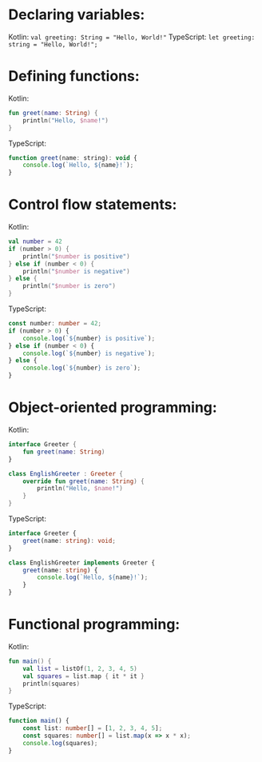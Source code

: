 # Declaring variables:

Kotlin: `val greeting: String = "Hello, World!"`
TypeScript: `let greeting: string = "Hello, World!";`


# Defining functions:

Kotlin:
```kotlin
fun greet(name: String) {
    println("Hello, $name!")
}
```

TypeScript:
```javascript
function greet(name: string): void {
    console.log(`Hello, ${name}!`);
}
```

# Control flow statements:


Kotlin:
```kotlin
val number = 42
if (number > 0) {
    println("$number is positive")
} else if (number < 0) {
    println("$number is negative")
} else {
    println("$number is zero")
}
```

TypeScript:
```typescript
const number: number = 42;
if (number > 0) {
    console.log(`${number} is positive`);
} else if (number < 0) {
    console.log(`${number} is negative`);
} else {
    console.log(`${number} is zero`);
}
```

# Object-oriented programming:

Kotlin:
```kotlin
interface Greeter {
    fun greet(name: String)
}

class EnglishGreeter : Greeter {
    override fun greet(name: String) {
        println("Hello, $name!")
    }
}
```

TypeScript:
```typescript
interface Greeter {
    greet(name: string): void;
}

class EnglishGreeter implements Greeter {
    greet(name: string) {
        console.log(`Hello, ${name}!`);
    }
}
```
# Functional programming:

Kotlin:
```kotlin
fun main() {
    val list = listOf(1, 2, 3, 4, 5)
    val squares = list.map { it * it }
    println(squares)
}
```
TypeScript:
```typescript
function main() {
    const list: number[] = [1, 2, 3, 4, 5];
    const squares: number[] = list.map(x => x * x);
    console.log(squares);
}
```

